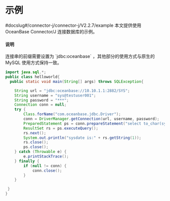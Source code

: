 # 示例 

#docslug#/connector-j/connector-j/V2.2.7/example
本文提供使用 OceanBase Connector/J 连接数据库的示例。

<main id="notice" type='explain'>
    <h4>说明</h4>
    <p>连接串的前缀需要设置为 `jdbc:oceanbase` ，其他部分的使用方式与原生的 MySQL 使用方式保持一致。</p>
</main>



```java
import java.sql.*;
public class helloworld{
  public static void main(String[] args) throws SQLException{

    String url = "jdbc:oceanbase://10.10.1.1:2882/SYS";
    String username = "sys@testuser001";
    String password = "***";    
    Connection conn = null;
    try {
        Class.forName("com.oceanbase.jdbc.Driver");
        conn = DriverManager.getConnection(url, username, password);
        PreparedStatement ps = conn.prepareStatement("select to_char(sysdate,'yyyy-MM-dd HH24:mi:ss') from dual;");
        ResultSet rs = ps.executeQuery();
        rs.next();
        System.out.println("sysdate is:" + rs.getString(1));
        rs.close();
        ps.close();
    } catch (Throwable e) {
        e.printStackTrace();
    } finally {
        if (null != conn) {
            conn.close();
        }
    }

 }
}
```



